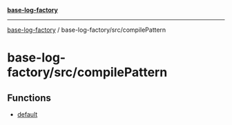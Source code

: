 [**base-log-factory**](../../../index.md)

***

[base-log-factory](../../../index.md) / base-log-factory/src/compilePattern

# base-log-factory/src/compilePattern

## Functions

- [default](functions/default.md)
